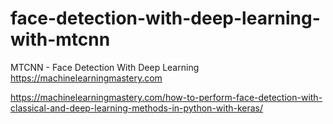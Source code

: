# face-detection-with-deep-learning-with-mtcnn
MTCNN - Face Detection With Deep Learning
https://machinelearningmastery.com

https://machinelearningmastery.com/how-to-perform-face-detection-with-classical-and-deep-learning-methods-in-python-with-keras/
